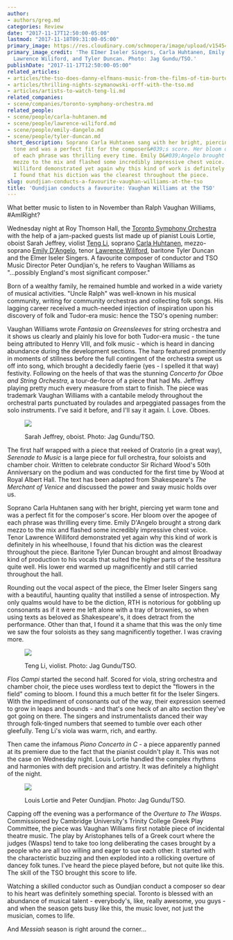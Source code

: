 ```yaml
---
author:
- authors/greg.md
categories: Review
date: "2017-11-17T12:50:00-05:00"
lastmod: "2017-11-18T09:31:00-05:00"
primary_image: https://res.cloudinary.com/schmopera/image/upload/v1545409169/media/webhook-uploads/1510940299895/2017-11-17---square---EIS%2C-Huhtanen%2C-DAngelo%2C-Wiliford%2C-Duncan-Jag-Gundu-TSO.jpg.jpg
primary_image_credit: 'The EImer Iseler Singers, Carla Huhtanen, Emily D''Angelo,
  Lawrence Wiliford, and Tyler Duncan. Photo: Jag Gundu/TSO.'
publishDate: "2017-11-17T12:50:00-05:00"
related_articles:
- articles/the-tso-does-danny-elfmans-music-from-the-films-of-tim-burton.md
- articles/thrilling-nights-szymanowski-orff-with-the-tso.md
- articles/artists-to-watch-teng-li.md
related_companies:
- scene/companies/toronto-symphony-orchestra.md
related_people:
- scene/people/carla-huhtanen.md
- scene/people/lawrence-wiliford.md
- scene/people/emily-dangelo.md
- scene/people/tyler-duncan.md
short_description: Soprano Carla Huhtanen sang with her bright, piercing yet warm
  tone and was a perfect fit for the composer&#039;s score. Her bloom over the apogee
  of each phrase was thrilling every time. Emily D&#039;Angelo brought a strong dark
  mezzo to the mix and flashed some incredibly impressive chest voice. Tenor Lawrence
  Williford demonstrated yet again why this kind of work is definitely in his wheelhouse,
  I found that his diction was the clearest throughout the piece.
slug: oundjian-conducts-a-favourite-vaughan-williams-at-the-tso
title: 'Oundjian conducts a favourite: Vaughan Williams at the TSO'
---
```


What better music to listen to in November than Ralph Vaughan Williams, #AmIRight?

Wednesday night at Roy Thomson Hall, the [Toronto Symphony Orchestra](scene/companies/toronto-symphony-orchestra/) with the help of a jam-packed guests list made up of pianist Louis Lortie, oboist Sarah Jeffrey, violist [Teng Li](/scene/people/teng-li/), soprano [Carla Huhtanen](/scene/people/carla-huhtanen/), mezzo-soprano [Emily D'Angelo](/scene/people/emily-dangelo/), tenor [Lawrence Wiliford](/scene/people/lawrence-wiliford/), baritone Tyler Duncan and the Elmer Iseler Singers. A favourite composer of conductor and TSO Music Director Peter Oundjian's, he refers to Vaughan Williams as "...possibly England's most significant composer."

Born of a wealthy family, he remained humble and worked in a wide variety of musical activities. "Uncle Ralph" was well-known in his musical community, writing for community orchestras and collecting folk songs. His lagging career received a much-needed injection of inspiration upon his discovery of folk and Tudor-era music: hence the TSO's opening number:

Vaughan Williams wrote *Fantasia on Greensleeves* for string orchestra and it shows us clearly and plainly his love for both Tudor-era music - the tune being attributed to Henry VIII, and folk music - which is heard in dancing abundance during the development sections. The harp featured prominently in moments of stillness before the full contingent of the orchestra swept us off into song, which brought a decidedly faerie (yes - I spelled it that way) festivity. Following on the heels of that was the stunning *Concerto for Oboe and String Orchestra*, a tour-de-force of a piece that had Ms. Jeffrey playing pretty much every measure from start to finish. The piece was trademark Vaughan Williams with a cantabile melody throughout the orchestral parts punctuated by roulades and arpeggiated passages from the solo instruments. I've said it before, and I'll say it again. I. Love. Oboes. 

<figure data-type="image">

![](https://res.cloudinary.com/schmopera/image/upload/v1545409169/media/webhook-uploads/1510940601842/2017-11-17---Sarah-Jeffrey-Jag-Gundu-TSO.jpg.jpg)
<figcaption>Sarah Jeffrey, oboist. Photo: Jag Gundu/TSO.</figcaption>
</figure>

The first half wrapped with a piece that reeked of Oratorio (in a great way), *Serenade to Music* is a large piece for full orchestra, four soloists and chamber choir. Written to celebrate conductor Sir Richard Wood's 50th Anniversary on the podium and was conducted for the first time by Wood at Royal Albert Hall. The text has been adapted from Shakespeare's *The Merchant of Venice* and discussed the power and sway music holds over us. 

Soprano Carla Huhtanen sang with her bright, piercing yet warm tone and was a perfect fit for the composer's score. Her bloom over the apogee of each phrase was thrilling every time. Emily D'Angelo brought a strong dark mezzo to the mix and flashed some incredibly impressive chest voice. Tenor Lawrence Williford demonstrated yet again why this kind of work is definitely in his wheelhouse, I found that his diction was the clearest throughout the piece. Baritone Tyler Duncan brought and almost Broadway kind of production to his vocals that suited the higher parts of the tessitura quite well. His lower end warmed up magnificently and still carried throughout the hall. 

Rounding out the vocal aspect of the piece, the Elmer Iseler Singers sang with a beautiful, haunting quality that instilled a sense of introspection. My only qualms would have to be the diction, RTH is notorious for gobbling up consonants as if it were me left alone with a tray of brownies, so when using texts as beloved as Shakespeare's, it does detract from the performance. Other than that, I found it a shame that this was the only time we saw the four soloists as they sang magnificently together. I was craving more. 

<figure data-type="image">

![](https://res.cloudinary.com/schmopera/image/upload/v1545409169/media/webhook-uploads/1510940647055/2017-11-17---Teng-Li%2C-EIS%2C-Oundjian-Jag-Gundu-TSO.jpg.jpg)
<figcaption>Teng Li, violist. Photo: Jag Gundu/TSO.</figcaption>
</figure>

*Flos Campi* started the second half. Scored for viola, string orchestra and chamber choir, the piece uses wordless text to depict the "flowers in the field" coming to bloom. I found this a much better fit for the Iseler Singers. With the impediment of consonants out of the way, their expression seemed to grow in leaps and bounds - and that's one heck of an alto section they've got going on there. The singers and instrumentalists danced their way through folk-tinged numbers that seemed to tumble over each other gleefully. Teng Li's viola was warm, rich, and earthy. 

Then came the infamous *Piano Concerto in C* - a piece apparently panned at its premiere due to the fact that the pianist couldn't play it. This was not the case on Wednesday night. Louis Lortie handled the complex rhythms and harmonies with deft precision and artistry. It was definitely a highlight of the night. 

<figure data-type="image">

![](https://res.cloudinary.com/schmopera/image/upload/v1545409169/media/webhook-uploads/1510940702585/2017-11-17---Louis-Lortie%2C-Peter-Oundjian_2-Jag-Gundu-TSO.jpg.jpg)
<figcaption>Louis Lortie and Peter Oundjian. Photo: Jag Gundu/TSO.</figcaption>
</figure>

Capping off the evening was a performance of the *Overture to The Wasps*. Commissioned by Cambridge University's Trinity College Greek Play Committee, the piece was Vaughan Williams first notable piece of incidental theatre music. The play by Aristophanes tells of a Greek court where the judges (Wasps) tend to take too long deliberating the cases brought by a people who are all too willing and eager to sue each other. It started with the characteristic buzzing and then exploded into a rollicking overture of dancey folk tunes. I've heard the piece played before, but not quite like this. The skill of the TSO brought this score to life. 

Watching a skilled conductor such as Oundjian conduct a composer so dear to his heart was definitely something special. Toronto is blessed with an abundance of musical talent - everybody's, like, really awesome, you guys - and when the season gets busy like this, the music lover, not just the musician, comes to life. 

And *Messiah* season is right around the corner...
